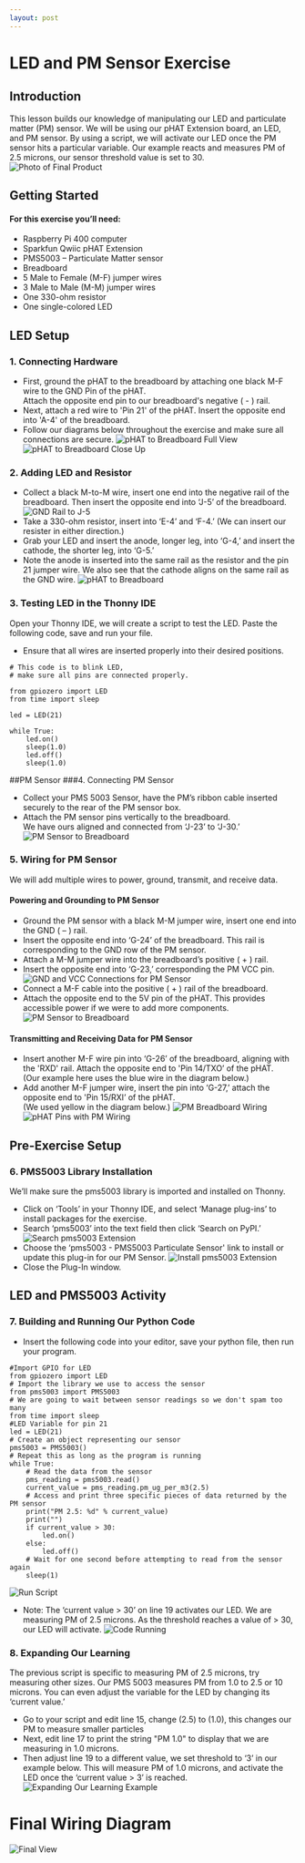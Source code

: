 ```yaml
---
layout: post
---
```


# LED and PM Sensor Exercise

## Introduction
  This lesson builds our knowledge of manipulating our LED and particulate matter (PM) sensor.
  We will be using our pHAT Extension board, an LED, and PM sensor.
  By using a script, we will activate our LED once the
  PM sensor hits a particular variable. Our example reacts and measures PM of 2.5 microns,
  our sensor threshold value is set to 30.
![Photo of Final Product](images/led-pm-lesson-photo.jpg)

## Getting Started
#### For this exercise you’ll need:
*   Raspberry Pi 400 computer
*	Sparkfun Qwiic pHAT Extension
*	PMS5003 – Particulate Matter sensor
*	Breadboard
*	5 Male to Female (M-F) jumper wires
*	3 Male to Male (M-M) jumper wires
*	One 330-ohm resistor
*	One single-colored LED


## LED Setup
### 1. Connecting Hardware
*   First, ground the pHAT to the breadboard by attaching one black M-F wire to the GND Pin of the pHAT.  
Attach the opposite end pin to our breadboard's negative ( - ) rail.
*   Next, attach a red wire to 'Pin 21' of the pHAT. Insert the opposite end into 'A-4' of the breadboard.
*   Follow our diagrams below throughout the exercise and make sure all connections are secure.
![pHAT to Breadboard Full View](images/01Wires.png)
![pHAT to Breadboard Close Up](images/01WiresCloseUp.png)

### 2. Adding LED and Resistor
*	Collect a black M-to-M wire, insert one end into the negative rail of the breadboard. 
Then insert the opposite end into ‘J-5’ of the breadboard.
![GND Rail to J-5](images/01Wires02.png)
*   Take a 330-ohm resistor, insert into ‘E-4’ and ‘F-4.’
(We can insert our resister in either direction.)
*   Grab your LED and insert the anode, longer leg, into ‘G-4,’ and insert the
cathode, the shorter leg, into ‘G-5.’
*   Note the anode is inserted into the same rail as the resistor and the pin 21
jumper wire. We also see that the cathode aligns on the same rail as the GND wire.
![pHAT to Breadboard](images/02LED.png)

### 3. Testing LED in the Thonny IDE
Open your Thonny IDE, we will create a script to test the LED.
Paste the following code, save and run your file.
*    Ensure that all wires are inserted properly into their desired positions.

```
# This code is to blink LED,
# make sure all pins are connected properly.

from gpiozero import LED
from time import sleep

led = LED(21)

while True:
    led.on()
    sleep(1.0)
    led.off()
    sleep(1.0)
```
##PM Sensor 
###4. Connecting PM Sensor
*   Collect your PMS 5003 Sensor, have the PM’s ribbon cable inserted securely to
 the rear of the PM sensor box.
*   Attach the PM sensor pins vertically to the breadboard.  
We have ours aligned and connected from ‘J-23’ to ‘J-30.’
![PM Sensor to Breadboard](/images/04PMsensorboard.png)

### 5. Wiring for PM Sensor
We will add multiple wires to power, ground, transmit, and receive data.
#### Powering and Grounding to PM Sensor
*   Ground the PM sensor with a black M-M jumper wire, insert one end into the
GND ( – ) rail.
*   Insert the opposite end into ‘G-24’ of the breadboard. 
This rail is corresponding to the GND row of the PM sensor.
*   Attach a M-M jumper wire into the breadboard’s positive ( + ) rail. 
*   Insert the opposite end into ‘G-23,’ corresponding the PM VCC pin.
![GND and VCC Connections for PM Sensor](/images/05PM5VandGND.png)
*   Connect a M-F cable into the positive ( + ) rail of the breadboard.
*   Attach the opposite end to the 5V pin of the pHAT. This provides accessible power if we were to add more components.
![PM Sensor to Breadboard](/images/05power-to-PMsensorboard.png)
#### Transmitting and Receiving Data for PM Sensor
*   Insert another M-F wire pin into ‘G-26’ of the breadboard, aligning with the 'RXD' rail.  Attach the opposite end to 'Pin 14/TXO’ of the pHAT.  
(Our example here uses the blue wire in the diagram below.)
*   Add another M-F jumper wire, insert the pin into ‘G-27,’ 
attach the opposite end to 'Pin 15/RXI’ of the pHAT.  
(We used yellow in the diagram below.)
![PM Breadboard Wiring](/images/06PMsensorboard.png)
![pHAT Pins with PM Wiring](/images/06pHAT.png)
## Pre-Exercise Setup
### 6. PMS5003 Library Installation
We’ll make sure the pms5003 library is imported and installed on Thonny.
*   Click on ‘Tools’ in your Thonny IDE, and select ‘Manage plug-ins’ to install packages for the exercise.
*   Search ‘pms5003’ into the text field then click ‘Search on PyPI.’
![Search pms5003 Extension](/images/06pmsensor00.png)
*   Choose the ‘pms5003 - PMS5003 Particulate Sensor' link to install or update this plug-in for our PM Sensor.
![Install pms5003 Extension](/images/06pmsensor01.png)
*   Close the Plug-In window.
## LED and PMS5003 Activity
### 7. Building and Running Our Python Code
*   Insert the following code into your editor, save your python file, then run your program.
```
#Import GPIO for LED
from gpiozero import LED
# Import the library we use to access the sensor
from pms5003 import PMS5003
# We are going to wait between sensor readings so we don't spam too many
from time import sleep
#LED Variable for pin 21
led = LED(21)
# Create an object representing our sensor
pms5003 = PMS5003()
# Repeat this as long as the program is running
while True:
    # Read the data from the sensor
    pms_reading = pms5003.read()
    current_value = pms_reading.pm_ug_per_m3(2.5)
    # Access and print three specific pieces of data returned by the PM sensor
    print("PM 2.5: %d" % current_value)
    print("")
    if current_value > 30:
        led.on()
    else:
        led.off()
    # Wait for one second before attempting to read from the sensor again
    sleep(1)
```
![Run Script](images/06pmsensor02.png)
*   Note: The ‘current value > 30’ on line 19 activates our LED.
    We are measuring PM of 2.5 microns.
    As the threshold reaches a value of > 30, our LED will activate.
![Code Running](images/06pmsensor03.png)

### 8. Expanding Our Learning
The previous script is specific to measuring PM of 2.5 microns,
try measuring other sizes.  Our PMS 5003 measures PM from 1.0 to  2.5 or 10 microns.
You can even adjust the variable for the LED by changing its ‘current value.’
*   Go to your script and edit line 15, change (2.5) to (1.0),
this changes our PM to measure smaller particles
*   Next, edit line 17 to print the string "PM 1.0" to display that we are measuring in 1.0 microns.
*    Then adjust line 19 to a different value, we set threshold to ‘3’ in our example below.
This will measure PM of 1.0 microns, and activate the LED once the ‘current value > 3’ is reached.
![Expanding Our Learning Example](images/led-pm-sensor-at-1.jpg)
# Final Wiring Diagram
![Final View](images/PM_LED_Lesson.png)
